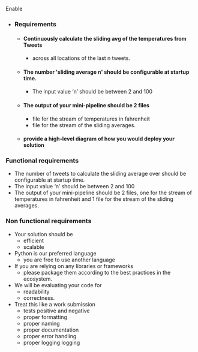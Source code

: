 Enable 
- ### Requirements
  - #### Continuously calculate the sliding avg of the temperatures from Tweets
    - across all locations of the last n tweets.
  - ####  The number 'sliding average n' should be configurable at startup time. 
    - The input value ‘n’ should be between 2 and 100
  - #### The output of your mini-pipeline should be 2 files
    - file for the stream of temperatures in fahrenheit
    - file for the stream of the sliding averages.
  - ####  provide a high-level diagram of how you would deploy your solution




### Functional requirements
- The number of tweets to calculate the sliding average over should be configurable at startup time. 
- The input value ‘n’ should be between 2 and 100
- The output of your mini-pipeline should be 2 files, one for the stream of temperatures in fahrenheit and 1 file for the stream of the sliding averages.

### Non functional requirements
- Your solution should be
  - efficient
  - scalable
- Python is our preferred language
  - you are free to use another language
- If you are relying on any libraries or frameworks
  - please package them according to the best practices in the ecosystem.
- We will be evaluating your code for 
  - readability
  - correctness. 
- Treat this like a work submission
  - tests positive and negative
  - proper formatting
  - proper naming
  - proper documentation
  - proper error handling
  - proper logging logging
